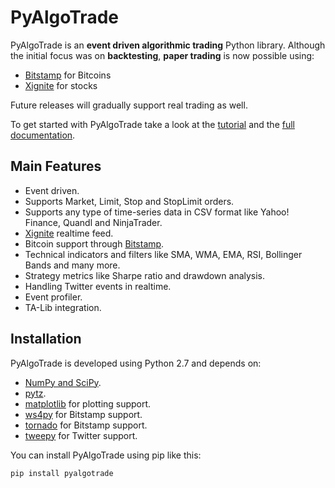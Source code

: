 PyAlgoTrade
===========

PyAlgoTrade is an **event driven algorithmic trading** Python library. Although the initial focus was on **backtesting**,
**paper trading** is now possible using:

 * [Bitstamp](https://www.bitstamp.net/) for Bitcoins
 * [Xignite](https://www.xignite.com/) for stocks

Future releases will gradually support real trading as well.

To get started with PyAlgoTrade take a look at the [tutorial](http://gbeced.github.io/pyalgotrade/docs/v0.15/html/tutorial.html) and the [full documentation](http://gbeced.github.io/pyalgotrade/docs/v0.15/html/index.html).

Main Features
-------------

 * Event driven.
 * Supports Market, Limit, Stop and StopLimit orders.
 * Supports any type of time-series data in CSV format like Yahoo! Finance, Quandl and NinjaTrader.
 * [Xignite](https://www.xignite.com/) realtime feed.
 * Bitcoin support through [Bitstamp](https://www.bitstamp.net/).
 * Technical indicators and filters like SMA, WMA, EMA, RSI, Bollinger Bands and many more.
 * Strategy metrics like Sharpe ratio and drawdown analysis.
 * Handling Twitter events in realtime.
 * Event profiler.
 * TA-Lib integration.

Installation
------------
PyAlgoTrade is developed using Python 2.7 and depends on:

 * [NumPy and SciPy](http://numpy.scipy.org/).
 * [pytz](http://pytz.sourceforge.net/).
 * [matplotlib](http://matplotlib.sourceforge.net/) for plotting support.
 * [ws4py](https://github.com/Lawouach/WebSocket-for-Python) for Bitstamp support.
 * [tornado](http://www.tornadoweb.org/en/stable/) for Bitstamp support.
 * [tweepy](https://github.com/tweepy/tweepy) for Twitter support.



You can install PyAlgoTrade using pip like this:

    pip install pyalgotrade

